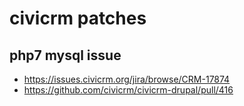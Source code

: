 # civicrm patches

## php7 mysql issue

* https://issues.civicrm.org/jira/browse/CRM-17874
* https://github.com/civicrm/civicrm-drupal/pull/416
